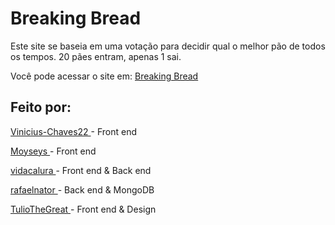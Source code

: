 # Breaking Bread

Este site se baseia em uma votação para decidir qual o melhor pão de todos os tempos.
20 pães entram, apenas 1 sai.


Você pode acessar o site em: <a href="https://breakingbread.onrender.com/"> Breaking Bread </a>


## Feito por:

<a href="https://github.com/Vinicius-Chaves22"> Vinicius-Chaves22 </a> - Front end

<a href="https://github.com/Moyseys"> Moyseys </a> - Front end

<a href="https://github.com/vidacalura"> vidacalura </a> - Front end & Back end

<a href="https://github.com/rafaelnator"> rafaelnator </a> - Back end & MongoDB

<a href="https://github.com/TulioTheGreat"> TulioTheGreat </a> - Front end & Design
